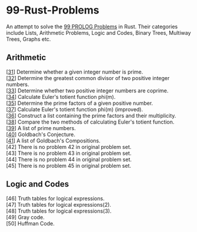 # 99-Rust-Problems

An attempt to solve the [99 PROLOG Problems](https://sites.google.com/site/prologsite/prolog-problems) in Rust. Their categories include Lists, Arithmetic Problems, Logic and Codes, Binary Trees, Multiway Trees, Graphs etc.

## Arithmetic

[[31](https://github.com/krailis/99-Problems/blob/master/Rust/arithmetic/src/lib.rs#L13)] Determine whether a given integer number is prime. <br />
[[32](https://github.com/krailis/99-Problems/blob/master/Rust/arithmetic/src/lib.rs#L24)] Determine the greatest common divisor of two positive integer numbers. <br />
[[33](https://github.com/krailis/99-Problems/blob/master/Rust/arithmetic/src/lib.rs#L34)] Determine whether two positive integer numbers are coprime. <br />
[[34](https://github.com/krailis/99-Problems/blob/master/Rust/arithmetic/src/lib.rs#L39)] Calculate Euler's totient function phi(m). <br />
[[35](https://github.com/krailis/99-Problems/blob/master/Rust/arithmetic/src/lib.rs#L63)] Determine the prime factors of a given positive number. <br />
[[37](https://github.com/krailis/99-Problems/blob/master/Rust/arithmetic/src/lib.rs#L86)] Calculate Euler's totient function phi(m) (improved). <br />
[[36](https://github.com/krailis/99-Problems/blob/master/Rust/arithmetic/src/lib.rs#L105)] Construct a list containing the prime factors and their multiplicity. <br />
[[38](https://github.com/krailis/99-Problems/blob/master/Rust/arithmetic/src/lib.rs#L120)] Compare the two methods of calculating Euler's totient function. <br />
[[39](https://github.com/krailis/99-Problems/blob/master/Rust/arithmetic/src/lib.rs#L147)] A list of prime numbers. <br />
[[40](https://github.com/krailis/99-Problems/blob/master/Rust/arithmetic/src/lib.rs#L169)] Goldbach's Conjecture. <br />
[[41](https://github.com/krailis/99-Problems/blob/master/Rust/arithmetic/src/lib.rs#L187)] A list of Goldbach's Compositions. <br />
[42] There is no problem 42 in original problem set. <br />
[43] There is no problem 43 in original problem set. <br />
[44] There is no problem 44 in original problem set. <br />
[45] There is no problem 45 in original problem set. <br />

## Logic and Codes

[46] Truth tables for logical expressions. <br />
[47] Truth tables for logical expressions(2). <br />
[48] Truth tables for logical expressions(3). <br />
[49] Gray code. <br />
[50] Huffman Code. <br />
